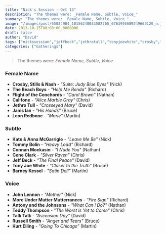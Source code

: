 ```yaml
---
title: "Nick's Session - Oct 13"
description: "The themes were: _Female Name, Subtle, Voice_"
summary: "The themes were: _Female Name, Subtle, Voice_"
image: "/images/post/65034904_10156240033582765_6763995689249669120_n.jpg"
date: 2013-10-15T00:00:00.0000000
draft: false
author: "David"
tags: ["nickssession","jeffbeck","jethrotull","tonyjoewhite","crosby","talktalk","johnlennon","califone","tommybolin","connanmockasin","geneclark","kurtelling","thebeachboys","russellsmith","stillsandnash","teddythompson","antonyandthejohnsons","kateandannamcgarrigle","janisian","leonredbone","barneykessel","flightoftheconchords","moreundermuttermutterrances"]
categories: ["Gatherings"]
---
```

> The themes were: _Female Name, Subtle, Voice_
### Female Name
- **Crosby, Stills & Nash** - _"Suite: Judy Blue Eyes"_ (Nick)
- **The Beach Boys** - _"Help Me Ronda"_ (Richard)
- **Flight of the Conchords** - _"Carol Brown"_ (Nathan)
- **Califone** - _"Alice Marble Gray"_ (Chris)
- **Jethro Tull** - _"Crosseyed Mary"_ (David)
- **Janis Ian** - _"His Hands"_ (Bruce)
- **Leon Redbone** - _"Marie"_ (Martin)
### Subtle
- **Kate & Anna McGarrigle** - _"Leave Me Be"_ (Nick)
- **Tommy Bolin** - _"Heavy Load"_ (Richard)
- **Connan Mockasin** - _"I Nude You"_ (Nathan)
- **Gene Clark** - _"Silver Raven"_ (Chris)
- **Jeff Beck** - _"The Final Peace"_ (David)
- **Tony Joe White** - _"Closer to the Truth"_ (Bruce)
- **Barney Kessel** - _"Satin Doll"_ (Martin)
### Voice
- **John Lennon** - _"Mother"_ (Nick)
- **More Under Mutter Mutterrances** - _"Fire Sign"_ (Richard)
- **Antony and the Johnsons** - _"What Can I Do?"_ (Nathan)
- **Teddy Thompson** - _"The Worst Is Yet to Come"_ (Chris)
- **Talk Talk** - _"Ascension Day"_ (David)
- **Russell Smith** - _"Anger and Tears"_ (Bruce)
- **Kurt Elling** - _"Going To Chicago"_ (Martin)
